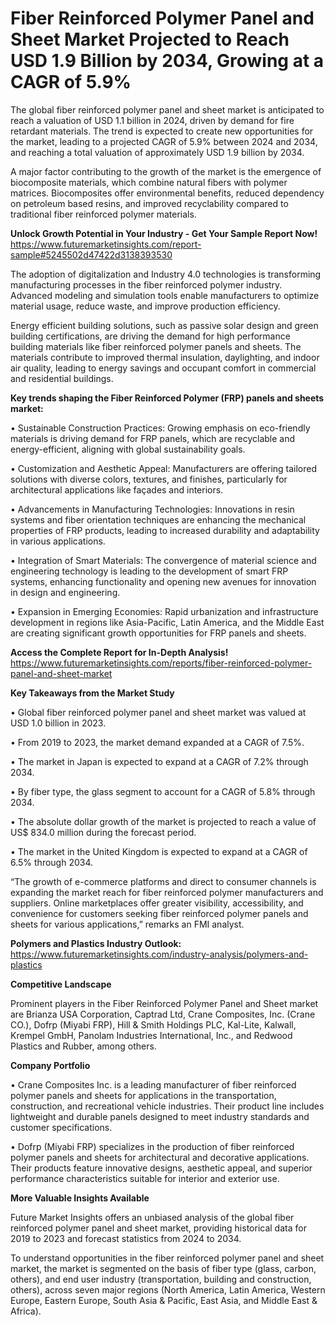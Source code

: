 # Fiber Reinforced Polymer Panel and Sheet Market Projected to Reach USD 1.9 Billion by 2034, Growing at a CAGR of 5.9%

The global fiber reinforced polymer panel and sheet market is anticipated to reach a valuation of USD 1.1 billion in 2024, driven by demand for fire retardant materials. The trend is expected to create new opportunities for the market, leading to a projected CAGR of 5.9% between 2024 and 2034, and reaching a total valuation of approximately USD 1.9 billion by 2034.

A major factor contributing to the growth of the market is the emergence of biocomposite materials, which combine natural fibers with polymer matrices. Biocomposites offer environmental benefits, reduced dependency on petroleum based resins, and improved recyclability compared to traditional fiber reinforced polymer materials.

**Unlock Growth Potential in Your Industry - Get Your Sample Report Now!** https://www.futuremarketinsights.com/report-sample#5245502d47422d3138393530

The adoption of digitalization and Industry 4.0 technologies is transforming manufacturing processes in the fiber reinforced polymer industry. Advanced modeling and simulation tools enable manufacturers to optimize material usage, reduce waste, and improve production efficiency.

Energy efficient building solutions, such as passive solar design and green building certifications, are driving the demand for high performance building materials like fiber reinforced polymer panels and sheets. The materials contribute to improved thermal insulation, daylighting, and indoor air quality, leading to energy savings and occupant comfort in commercial and residential buildings.

**Key trends shaping the Fiber Reinforced Polymer (FRP) panels and sheets market:**

•	Sustainable Construction Practices: Growing emphasis on eco-friendly materials is driving demand for FRP panels, which are recyclable and energy-efficient, aligning with global sustainability goals.  

•	Customization and Aesthetic Appeal: Manufacturers are offering tailored solutions with diverse colors, textures, and finishes, particularly for architectural applications like façades and interiors.  

•	Advancements in Manufacturing Technologies: Innovations in resin systems and fiber orientation techniques are enhancing the mechanical properties of FRP products, leading to increased durability and adaptability in various applications.  

•	Integration of Smart Materials: The convergence of material science and engineering technology is leading to the development of smart FRP systems, enhancing functionality and opening new avenues for innovation in design and engineering.  

•	Expansion in Emerging Economies: Rapid urbanization and infrastructure development in regions like Asia-Pacific, Latin America, and the Middle East are creating significant growth opportunities for FRP panels and sheets. 

**Access the Complete Report for In-Depth Analysis!** https://www.futuremarketinsights.com/reports/fiber-reinforced-polymer-panel-and-sheet-market

**Key Takeaways from the Market Study**

•	Global fiber reinforced polymer panel and sheet market was valued at USD 1.0 billion in 2023.

•	From 2019 to 2023, the market demand expanded at a CAGR of 7.5%.

•	The market in Japan is expected to expand at a CAGR of 7.2% through 2034.

•	By fiber type, the glass segment to account for a CAGR of 5.8% through 2034.

•	The absolute dollar growth of the market is projected to reach a value of US$ 834.0 million during the forecast period.

•	The market in the United Kingdom is expected to expand at a CAGR of 6.5% through 2034.

“The growth of e-commerce platforms and direct to consumer channels is expanding the market reach for fiber reinforced polymer manufacturers and suppliers. Online marketplaces offer greater visibility, accessibility, and convenience for customers seeking fiber reinforced polymer panels and sheets for various applications,” remarks an FMI analyst.

**Polymers and Plastics Industry Outlook:** https://www.futuremarketinsights.com/industry-analysis/polymers-and-plastics

**Competitive Landscape**

Prominent players in the Fiber Reinforced Polymer Panel and Sheet market are Brianza USA Corporation, Captrad Ltd, Crane Composites, Inc. (Crane CO.), Dofrp (Miyabi FRP), Hill & Smith Holdings PLC, Kal-Lite, Kalwall, Krempel GmbH, Panolam Industries International, Inc., and Redwood Plastics and Rubber, among others.

**Company Portfolio**

•	Crane Composites Inc. is a leading manufacturer of fiber reinforced polymer panels and sheets for applications in the transportation, construction, and recreational vehicle industries. Their product line includes lightweight and durable panels designed to meet industry standards and customer specifications.

•	Dofrp (Miyabi FRP) specializes in the production of fiber reinforced polymer panels and sheets for architectural and decorative applications. Their products feature innovative designs, aesthetic appeal, and superior performance characteristics suitable for interior and exterior use.

**More Valuable Insights Available**

Future Market Insights offers an unbiased analysis of the global fiber reinforced polymer panel and sheet market, providing historical data for 2019 to 2023 and forecast statistics from 2024 to 2034.

To understand opportunities in the fiber reinforced polymer panel and sheet market, the market is segmented on the basis of fiber type (glass, carbon, others), and end user industry (transportation, building and construction, others), across seven major regions (North America, Latin America, Western Europe, Eastern Europe, South Asia & Pacific, East Asia, and Middle East & Africa).

